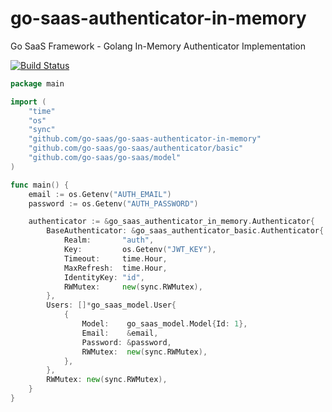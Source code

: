 # go-saas-authenticator-in-memory
Go SaaS Framework - Golang In-Memory Authenticator Implementation

[![Build Status](https://ci.loeffel.io/api/badges/go-saas/go-saas-authenticator-in-memory/status.svg)](https://ci.loeffel.io/go-saas/go-saas-authenticator-in-memory)

```go
package main

import (
    "time"
    "os"
    "sync"
    "github.com/go-saas/go-saas-authenticator-in-memory"
    "github.com/go-saas/go-saas/authenticator/basic"
    "github.com/go-saas/go-saas/model"
)

func main() {
    email := os.Getenv("AUTH_EMAIL")
    password := os.Getenv("AUTH_PASSWORD")

    authenticator := &go_saas_authenticator_in_memory.Authenticator{
        BaseAuthenticator: &go_saas_authenticator_basic.Authenticator{
            Realm:       "auth",
            Key:         os.Getenv("JWT_KEY"),
            Timeout:     time.Hour,
            MaxRefresh:  time.Hour,
            IdentityKey: "id",
            RWMutex:     new(sync.RWMutex),
        },
        Users: []*go_saas_model.User{
            {
                Model:    go_saas_model.Model{Id: 1},
                Email:    &email,
                Password: &password,
                RWMutex:  new(sync.RWMutex),
            },
        },
        RWMutex: new(sync.RWMutex),
    }
}
```